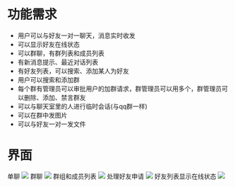 功能需求
====
* 用户可以与好友一对一聊天，消息实时收发<br/>
* 可以显示好友在线状态<br/>
* 可以群聊，有群列表和成员列表<br/>
* 有新消息提示、最近对话列表<br/>
* 有好友列表，可以搜索、添加某人为好友<br/>
* 用户可以搜索和添加群<br/>
* 每个群有管理员可以审批用户的加群请求，群管理员可以用多个，群管理员可以删除、添加、禁言群友<br/>
* 可以与聊天室里的人进行临时会话(与qq群一样)<br/>
* 可以在群中发图片<br/>
* 可以与好友一对一发文件<br/>

界面
======
单聊
![](https://github.com/youkelike/webqq/raw/master/1.png)
群聊
![](https://github.com/youkelike/webqq/raw/master/2.png)
群组和成员列表
![](https://github.com/youkelike/webqq/raw/master/3.png)
处理好友申请
![](https://github.com/youkelike/webqq/raw/master/4.png)
好友列表显示在线状态
![](https://github.com/youkelike/webqq/raw/master/5.png)